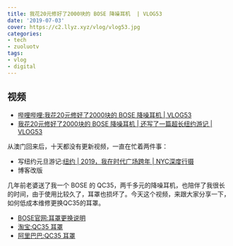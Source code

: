 ```yaml
---
title: 我花20元修好了2000块的 BOSE 降噪耳机  | VLOG53
date: '2019-07-03'
cover: https://c2.llyz.xyz/vlog/vlog53.jpg
categories:
- tech
- zuoluotv
tags:
- vlog
- digital
---
```


## 视频

- [哔哩哔哩:我花20元修好了2000块的 BOSE 降噪耳机 | VLOG53](https://zuoluo.tv/vlog-53)
- [我花20元修好了2000块的 BOSE 降噪耳机 | 还写了一篇超长纽约游记 | VLOG53](https://www.youtube.com/watch?v=7v20TkWWuEI)

从澳门回来后，十天都没有更新视频，一直在忙着两件事：

- 写纽约元旦游记:[纽约 | 2019，我在时代广场跨年 | NYC深度行摄](https://luolei.org/new-york-2019)
- 博客改版

几年前老婆送了我一个 BOSE 的 QC35，两千多元的降噪耳机，也陪伴了我很长的时间，由于使用比较久了，耳罩也损坏了。今天这个视频，来跟大家分享一下，如何低成本维修更换QC35的耳罩。

- [BOSE官网:耳罩更换](https://www.bose.cn/zh_cn/support/article/ear-cushion-replacement-qc25.html)[说明](https://www.bose.cn/zh_cn/support/article/ear-cushion-replacement-qc25.html)
- [淘宝:QC35 耳罩](https://zuoluo.tv/bose-qc35-earcover)
- [阿里巴巴:QC35 耳罩](https://zuoluo.tv/bose-qc35-earcover-1688)
